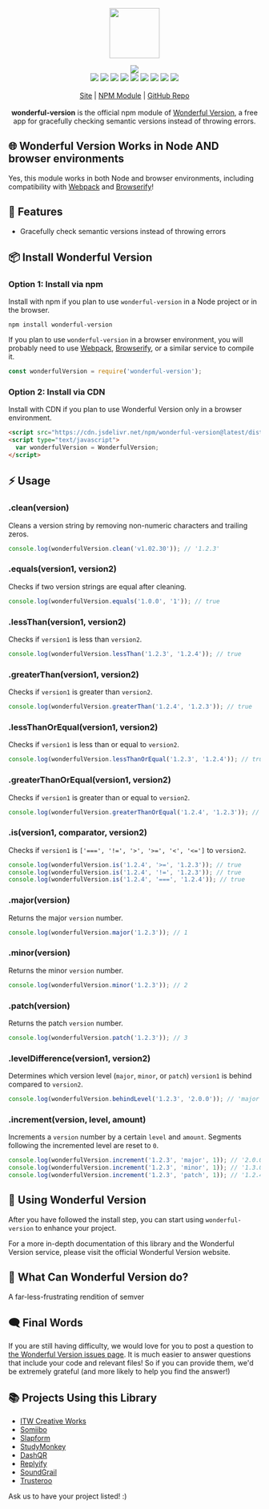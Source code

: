 <p align="center">
  <a href="https://itwcreativeworks.com">
    <img src="https://cdn.itwcreativeworks.com/assets/itw-creative-works/images/logo/itw-creative-works-brandmark-black-x.svg" width="100px">
  </a>
</p>

<p align="center">
  <img src="https://img.shields.io/github/package-json/v/itw-creative-works/wonderful-version.svg">
  <br>
  <img src="https://img.shields.io/librariesio/release/npm/wonderful-version.svg">
  <img src="https://img.shields.io/bundlephobia/min/wonderful-version.svg">
  <img src="https://img.shields.io/codeclimate/maintainability-percentage/itw-creative-works/wonderful-version.svg">
  <img src="https://img.shields.io/npm/dm/wonderful-version.svg">
  <img src="https://img.shields.io/node/v/wonderful-version.svg">
  <img src="https://img.shields.io/website/https/itwcreativeworks.com.svg">
  <img src="https://img.shields.io/github/license/itw-creative-works/wonderful-version.svg">
  <img src="https://img.shields.io/github/contributors/itw-creative-works/wonderful-version.svg">
  <img src="https://img.shields.io/github/last-commit/itw-creative-works/wonderful-version.svg">
  <br>
  <br>
  <a href="https://itwcreativeworks.com">Site</a> | <a href="https://www.npmjs.com/package/wonderful-version">NPM Module</a> | <a href="https://github.com/itw-creative-works/wonderful-version">GitHub Repo</a>
  <br>
  <br>
  <strong>wonderful-version</strong> is the official npm module of <a href="https://itwcreativeworks.com">Wonderful Version</a>, a free app for gracefully checking semantic versions instead of throwing errors.
</p>

## 🌐 Wonderful Version Works in Node AND browser environments
Yes, this module works in both Node and browser environments, including compatibility with [Webpack](https://www.npmjs.com/package/webpack) and [Browserify](https://www.npmjs.com/package/browserify)!

## 🦄 Features
* Gracefully check semantic versions instead of throwing errors

<!-- ## 🔑 Getting an API key
You can use so much of `wonderful-version` for free, but if you want to do some advanced stuff, you'll need an API key. You can get one by [signing up for a Wonderful Version account](https://itwcreativeworks.com/signup). -->

## 📦 Install Wonderful Version
### Option 1: Install via npm
Install with npm if you plan to use `wonderful-version` in a Node project or in the browser.
```shell
npm install wonderful-version
```
If you plan to use `wonderful-version` in a browser environment, you will probably need to use [Webpack](https://www.npmjs.com/package/webpack), [Browserify](https://www.npmjs.com/package/browserify), or a similar service to compile it.

```js
const wonderfulVersion = require('wonderful-version');
```

### Option 2: Install via CDN
Install with CDN if you plan to use Wonderful Version only in a browser environment.
```html
<script src="https://cdn.jsdelivr.net/npm/wonderful-version@latest/dist/index.min.js"></script>
<script type="text/javascript">
  var wonderfulVersion = WonderfulVersion;
</script>
```

<!-- ### Option 3: Use without installation
You can use `wonderful-version` in a variety of ways that require no installation, such as `curl` in terminal/shell.

```shell
# Standard
curl -X POST https://api.itwcreativeworks.com
``` -->

## ⚡️ Usage
### .clean(version)
Cleans a version string by removing non-numeric characters and trailing zeros.
```js
console.log(wonderfulVersion.clean('v1.02.30')); // '1.2.3'
```

### .equals(version1, version2)
Checks if two version strings are equal after cleaning.
```js
console.log(wonderfulVersion.equals('1.0.0', '1')); // true
```

### .lessThan(version1, version2)
Checks if `version1` is less than `version2`.
```js
console.log(wonderfulVersion.lessThan('1.2.3', '1.2.4')); // true
```

### .greaterThan(version1, version2)
Checks if `version1` is greater than `version2`.
```js
console.log(wonderfulVersion.greaterThan('1.2.4', '1.2.3')); // true
```

### .lessThanOrEqual(version1, version2)
Checks if `version1` is less than or equal to `version2`.
```js
console.log(wonderfulVersion.lessThanOrEqual('1.2.3', '1.2.4')); // true
```

### .greaterThanOrEqual(version1, version2)
Checks if `version1` is greater than or equal to `version2`.
```js
console.log(wonderfulVersion.greaterThanOrEqual('1.2.4', '1.2.3')); // true
```

### .is(version1, comparator, version2)
Checks if `version1` is `['===', '!=', '>', '>=', '<', '<=']` to `version2`.
```js
console.log(wonderfulVersion.is('1.2.4', '>=', '1.2.3')); // true
console.log(wonderfulVersion.is('1.2.4', '!=', '1.2.3')); // true
console.log(wonderfulVersion.is('1.2.4', '===', '1.2.4')); // true
```

### .major(version)
Returns the major `version` number.
```js
console.log(wonderfulVersion.major('1.2.3')); // 1
```

### .minor(version)
Returns the minor `version` number.
```js
console.log(wonderfulVersion.minor('1.2.3')); // 2
```

### .patch(version)
Returns the patch `version` number.
```js
console.log(wonderfulVersion.patch('1.2.3')); // 3
```

### .levelDifference(version1, version2)
Determines which version level (`major`, `minor`, or `patch`) `version1` is behind compared to `version2`.
```js
console.log(wonderfulVersion.behindLevel('1.2.3', '2.0.0')); // 'major'
```

### .increment(version, level, amount)
Increments a `version` number by a certain `level` and `amount`. Segments following the incremented level are reset to `0`.
```js
console.log(wonderfulVersion.increment('1.2.3', 'major', 1)); // '2.0.0'
console.log(wonderfulVersion.increment('1.2.3', 'minor', 1)); // '1.3.0'
console.log(wonderfulVersion.increment('1.2.3', 'patch', 1)); // '1.2.4'
```

## 📘 Using Wonderful Version
After you have followed the install step, you can start using `wonderful-version` to enhance your project.

For a more in-depth documentation of this library and the Wonderful Version service, please visit the official Wonderful Version website.

## 📝 What Can Wonderful Version do?
A far-less-frustrating rendition of semver

## 🗨️ Final Words
If you are still having difficulty, we would love for you to post
a question to [the Wonderful Version issues page](https://github.com/itw-creative-works/wonderful-version/issues). It is much easier to answer questions that include your code and relevant files! So if you can provide them, we'd be extremely grateful (and more likely to help you find the answer!)

## 📚 Projects Using this Library
* [ITW Creative Works](https://itwcreativeworks.com)
* [Somiibo](https://somiibo.com)
* [Slapform](https://slapform.com)
* [StudyMonkey](https://studymonkey.ai)
* [DashQR](https://dashqr.com)
* [Replyify](https://replyify.app)
* [SoundGrail](https://soundgrail.com)
* [Trusteroo](https://trusteroo.com)

Ask us to have your project listed! :)
